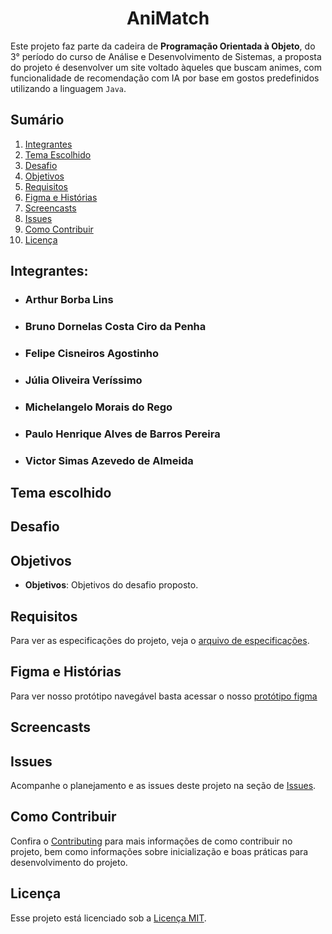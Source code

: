 <h1 align="center">AniMatch</h1>

Este projeto faz parte da cadeira de **Programação Orientada à Objeto**, do 3° período do curso de Análise e Desenvolvimento de Sistemas, a proposta do projeto é desenvolver um site voltado àqueles que buscam animes, com funcionalidade de recomendação com IA por base em gostos predefinidos utilizando a linguagem ```Java```.
## Sumário
1. [Integrantes](#integrantes)
2. [Tema Escolhido](#tema-escolhido)
3. [Desafio](#desafio)
4. [Objetivos](#objetivos)
5. [Requisitos](#requisitos)
6. [Figma e Histórias](#figma-e-histórias)
7. [Screencasts](#screencasts)
8. [Issues](#issues)
9. [Como Contribuir](#como-contribuir)
10. [Licença](#licença)


## Integrantes:

- ### ⁠Arthur Borba Lins
- ### ⁠Bruno Dornelas Costa Ciro da Penha
- ### ⁠Felipe Cisneiros Agostinho
- ### ⁠Júlia Oliveira Veríssimo
- ### ⁠Michelangelo Morais do Rego
- ### ⁠Paulo Henrique Alves de Barros Pereira
- ### ⁠Victor Simas Azevedo de Almeida

## Tema escolhido

## Desafio

## Objetivos

- **Objetivos**: Objetivos do desafio proposto.

## Requisitos
Para ver as especificações do projeto, veja o [arquivo de especificações](./docs/SPECIFICATIONS.md).

## Figma e Histórias
Para ver nosso protótipo navegável basta acessar o nosso [protótipo figma]()

## **Screencasts**

## Issues
Acompanhe o planejamento e as issues deste projeto na seção de [Issues](https://github.com/orgs/cesar-ads2402-vsaa/projects/2).

## Como Contribuir

Confira o [Contributing](./docs/CONTRIBUTING.md) para mais informações de como contribuir no projeto, bem como informações sobre inicialização e boas práticas para desenvolvimento do projeto.

## Licença

Esse projeto está licenciado sob a [Licença MIT](./LICENSE).
